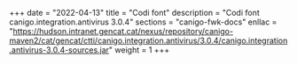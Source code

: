 +++
date        = "2022-04-13"
title       = "Codi font"
description = "Codi font canigo.integration.antivirus 3.0.4"
sections    = "canigo-fwk-docs"
enllac		= "https://hudson.intranet.gencat.cat/nexus/repository/canigo-maven2/cat/gencat/ctti/canigo.integration.antivirus/3.0.4/canigo.integration.antivirus-3.0.4-sources.jar"
weight		= 1
+++
